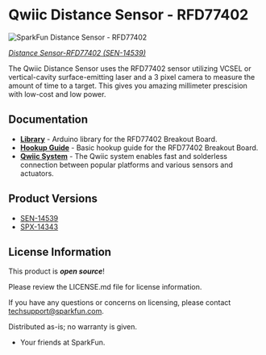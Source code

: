 Qwiic Distance Sensor - RFD77402
========================================

![SparkFun Distance Sensor - RFD77402](https://cdn.sparkfun.com/r/500-500/assets/parts/1/2/6/5/9/14539-SparkFun_Distance_Sensor_Breakout_-_RFD77402__Qwiic_-01.jpg)

[*Distance Sensor-RFD77402 (SEN-14539)*](https://www.sparkfun.com/products/14539)

The Qwiic Distance Sensor uses the RFD77402 sensor utilizing VCSEL or vertical-cavity surface-emitting laser and a 3 pixel camera to measure the amount of time to a target. This gives you amazing millimeter prescision with low-cost and low power.

Documentation
--------------
* **[Library](https://github.com/sparkfun/SparkFun_RFD77402_Arduino_Library)** - Arduino library for the RFD77402 Breakout Board.
* **[Hookup Guide](https://learn.sparkfun.com/tutorials/qwiic-distance-sensor-rfd77402-hookup-guide)** - Basic hookup guide for the RFD77402 Breakout Board.
* **[Qwiic System](http://www.sparkfun.com/qwiic)** - The Qwiic system enables fast and solderless connection between popular platforms and various sensors and actuators.

Product Versions
----------------
* [SEN-14539](https://www.sparkfun.com/products/14539)
* [SPX-14343](https://www.sparkfun.com/products/14343)

License Information
-------------------

This product is _**open source**_!

Please review the LICENSE.md file for license information.

If you have any questions or concerns on licensing, please contact techsupport@sparkfun.com.

Distributed as-is; no warranty is given.

- Your friends at SparkFun.

_<COLLABORATION CREDIT>_

